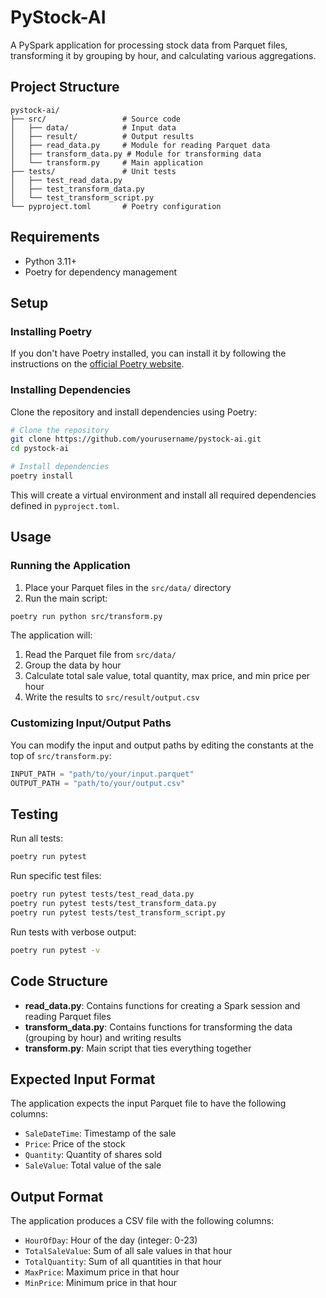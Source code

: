 # PyStock-AI

A PySpark application for processing stock data from Parquet files, transforming it by grouping by hour, and calculating various aggregations.

## Project Structure

```
pystock-ai/
├── src/                 # Source code
│   ├── data/            # Input data
│   ├── result/          # Output results
│   ├── read_data.py     # Module for reading Parquet data
│   ├── transform_data.py # Module for transforming data
│   └── transform.py     # Main application
├── tests/               # Unit tests
│   ├── test_read_data.py
│   ├── test_transform_data.py
│   └── test_transform_script.py
└── pyproject.toml       # Poetry configuration
```

## Requirements

- Python 3.11+
- Poetry for dependency management

## Setup

### Installing Poetry

If you don't have Poetry installed, you can install it by following the instructions on the [official Poetry website](https://python-poetry.org/docs/#installation).

### Installing Dependencies

Clone the repository and install dependencies using Poetry:

```bash
# Clone the repository
git clone https://github.com/yourusername/pystock-ai.git
cd pystock-ai

# Install dependencies
poetry install
```

This will create a virtual environment and install all required dependencies defined in `pyproject.toml`.

## Usage

### Running the Application

1. Place your Parquet files in the `src/data/` directory
2. Run the main script:

```bash
poetry run python src/transform.py
```

The application will:
1. Read the Parquet file from `src/data/`
2. Group the data by hour
3. Calculate total sale value, total quantity, max price, and min price per hour
4. Write the results to `src/result/output.csv`

### Customizing Input/Output Paths

You can modify the input and output paths by editing the constants at the top of `src/transform.py`:

```python
INPUT_PATH = "path/to/your/input.parquet"
OUTPUT_PATH = "path/to/your/output.csv"
```

## Testing

Run all tests:

```bash
poetry run pytest
```

Run specific test files:

```bash
poetry run pytest tests/test_read_data.py
poetry run pytest tests/test_transform_data.py
poetry run pytest tests/test_transform_script.py
```

Run tests with verbose output:

```bash
poetry run pytest -v
```

## Code Structure

- **read_data.py**: Contains functions for creating a Spark session and reading Parquet files
- **transform_data.py**: Contains functions for transforming the data (grouping by hour) and writing results
- **transform.py**: Main script that ties everything together

## Expected Input Format

The application expects the input Parquet file to have the following columns:
- `SaleDateTime`: Timestamp of the sale
- `Price`: Price of the stock
- `Quantity`: Quantity of shares sold
- `SaleValue`: Total value of the sale

## Output Format

The application produces a CSV file with the following columns:
- `HourOfDay`: Hour of the day (integer: 0-23)
- `TotalSaleValue`: Sum of all sale values in that hour
- `TotalQuantity`: Sum of all quantities in that hour
- `MaxPrice`: Maximum price in that hour
- `MinPrice`: Minimum price in that hour
